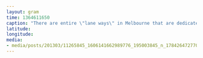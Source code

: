 ```yaml
---
layout: gram
time: 1364611650
caption: "There are entire \"lane ways\" in Melbourne that are dedicated to graffiti / street art. Pretty sweet."
latitude: 
longitude: 
media:
- media/posts/201303/11265845_1606141662989776_195003845_n_17842647277000351.jpg
---
```

